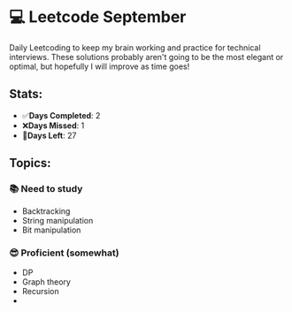 # 💻 Leetcode September

Daily Leetcoding to keep my brain working and practice for technical interviews.
These solutions probably aren't going to be the most elegant or optimal, but
hopefully I will improve as time goes!

## Stats:

- ✅**Days Completed**: 2
- ❌**Days Missed**: 1
- 🎯**Days Left**: 27

## Topics:

### 📚 Need to study

- Backtracking
- String manipulation
- Bit manipulation

### 😎 Proficient (somewhat)

- DP
- Graph theory
- Recursion
- 
